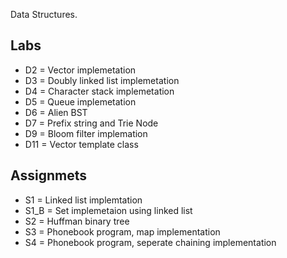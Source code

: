 Data Structures.

## Labs
* D2 = Vector implemetation
* D3 = Doubly linked list implemetation
* D4 = Character stack implemetation
* D5 = Queue implemetation
* D6 = Alien BST
* D7 = Prefix string and Trie Node
* D9 = Bloom filter implemation
* D11 = Vector template class


## Assignmets
* S1 = Linked list implemtation
* S1_B = Set implemetaion using linked list
* S2 = Huffman binary tree
* S3 = Phonebook program, map implementation
* S4 = Phonebook program, seperate chaining implementation
